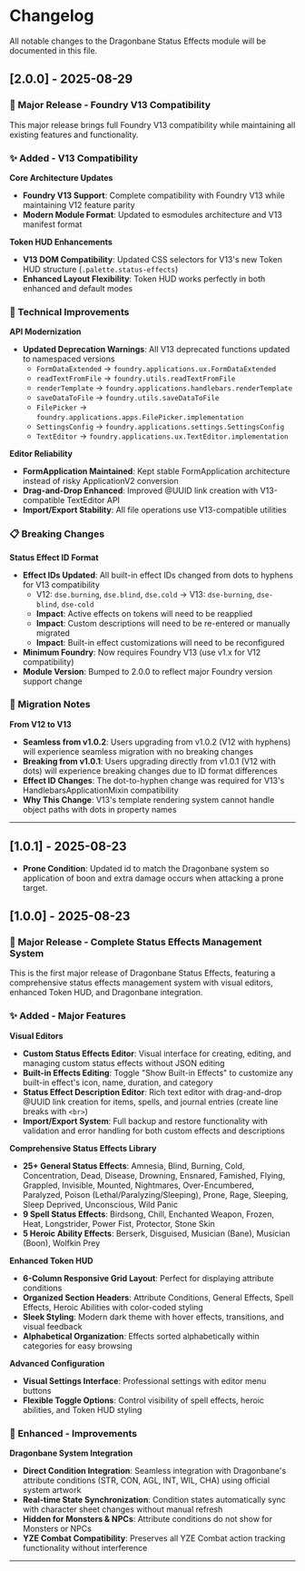 # Changelog

All notable changes to the Dragonbane Status Effects module will be documented in this file.

## [2.0.0] - 2025-08-29

### 🚀 Major Release - Foundry V13 Compatibility

This major release brings full Foundry V13 compatibility while maintaining all existing features and functionality.

### ✨ Added - V13 Compatibility

**Core Architecture Updates**

- **Foundry V13 Support**: Complete compatibility with Foundry V13 while maintaining V12 feature parity
- **Modern Module Format**: Updated to esmodules architecture and V13 manifest format

**Token HUD Enhancements**

- **V13 DOM Compatibility**: Updated CSS selectors for V13's new Token HUD structure (`.palette.status-effects`)
- **Enhanced Layout Flexibility**: Token HUD works perfectly in both enhanced and default modes

### 🔧 Technical Improvements

**API Modernization**

- **Updated Deprecation Warnings**: All V13 deprecated functions updated to namespaced versions
  - `FormDataExtended` → `foundry.applications.ux.FormDataExtended`
  - `readTextFromFile` → `foundry.utils.readTextFromFile`
  - `renderTemplate` → `foundry.applications.handlebars.renderTemplate`
  - `saveDataToFile` → `foundry.utils.saveDataToFile`
  - `FilePicker` → `foundry.applications.apps.FilePicker.implementation`
  - `SettingsConfig` → `foundry.applications.settings.SettingsConfig`
  - `TextEditor` → `foundry.applications.ux.TextEditor.implementation`

**Editor Reliability**

- **FormApplication Maintained**: Kept stable FormApplication architecture instead of risky ApplicationV2 conversion
- **Drag-and-Drop Enhanced**: Improved @UUID link creation with V13-compatible TextEditor API
- **Import/Export Stability**: All file operations use V13-compatible utilities

### 📋 Breaking Changes

**Status Effect ID Format**

- **Effect IDs Updated**: All built-in effect IDs changed from dots to hyphens for V13 compatibility
  - V12: `dse.burning`, `dse.blind`, `dse.cold` → V13: `dse-burning`, `dse-blind`, `dse-cold`
  - **Impact**: Active effects on tokens will need to be reapplied
  - **Impact**: Custom descriptions will need to be re-entered or manually migrated
  - **Impact**: Built-in effect customizations will need to be reconfigured
- **Minimum Foundry**: Now requires Foundry V13 (use v1.x for V12 compatibility)
- **Module Version**: Bumped to 2.0.0 to reflect major Foundry version support change

### 🔄 Migration Notes

**From V12 to V13**

- **Seamless from v1.0.2**: Users upgrading from v1.0.2 (V12 with hyphens) will experience seamless migration with no breaking changes
- **Breaking from v1.0.1**: Users upgrading directly from v1.0.1 (V12 with dots) will experience breaking changes due to ID format differences
- **Effect ID Changes**: The dot-to-hyphen change was required for V13's HandlebarsApplicationMixin compatibility
- **Why This Change**: V13's template rendering system cannot handle object paths with dots in property names

---

## [1.0.1] - 2025-08-23

- **Prone Condition**: Updated id to match the Dragonbane system so application of boon and extra damage occurs when attacking a prone target.

## [1.0.0] - 2025-08-23

### 🎉 Major Release - Complete Status Effects Management System

This is the first major release of Dragonbane Status Effects, featuring a comprehensive status effects management system with visual editors, enhanced Token HUD, and Dragonbane integration.

### ✨ Added - Major Features

**Visual Editors**

- **Custom Status Effects Editor**: Visual interface for creating, editing, and managing custom status effects without JSON editing
- **Built-in Effects Editing**: Toggle "Show Built-in Effects" to customize any built-in effect's icon, name, duration, and category
- **Status Effect Description Editor**: Rich text editor with drag-and-drop @UUID link creation for items, spells, and journal entries (create line breaks with `<br>`)
- **Import/Export System**: Full backup and restore functionality with validation and error handling for both custom effects and descriptions

**Comprehensive Status Effects Library**

- **25+ General Status Effects**: Amnesia, Blind, Burning, Cold, Concentration, Dead, Disease, Drowning, Ensnared, Famished, Flying, Grappled, Invisible, Mounted, Nightmares, Over-Encumbered, Paralyzed, Poison (Lethal/Paralyzing/Sleeping), Prone, Rage, Sleeping, Sleep Deprived, Unconscious, Wild Panic
- **9 Spell Status Effects**: Birdsong, Chill, Enchanted Weapon, Frozen, Heat, Longstrider, Power Fist, Protector, Stone Skin
- **5 Heroic Ability Effects**: Berserk, Disguised, Musician (Bane), Musician (Boon), Wolfkin Prey

**Enhanced Token HUD**

- **6-Column Responsive Grid Layout**: Perfect for displaying attribute conditions
- **Organized Section Headers**: Attribute Conditions, General Effects, Spell Effects, Heroic Abilities with color-coded styling
- **Sleek Styling**: Modern dark theme with hover effects, transitions, and visual feedback
- **Alphabetical Organization**: Effects sorted alphabetically within categories for easy browsing

**Advanced Configuration**

- **Visual Settings Interface**: Professional settings with editor menu buttons
- **Flexible Toggle Options**: Control visibility of spell effects, heroic abilities, and Token HUD styling

### 🎨 Enhanced - Improvements

**Dragonbane System Integration**

- **Direct Condition Integration**: Seamless integration with Dragonbane's attribute conditions (STR, CON, AGL, INT, WIL, CHA) using official system artwork
- **Real-time State Synchronization**: Condition states automatically sync with character sheet changes without manual refresh
- **Hidden for Monsters & NPCs**: Attribute conditions do not show for Monsters or NPCs
- **YZE Combat Compatibility**: Preserves all YZE Combat action tracking functionality without interference

---
